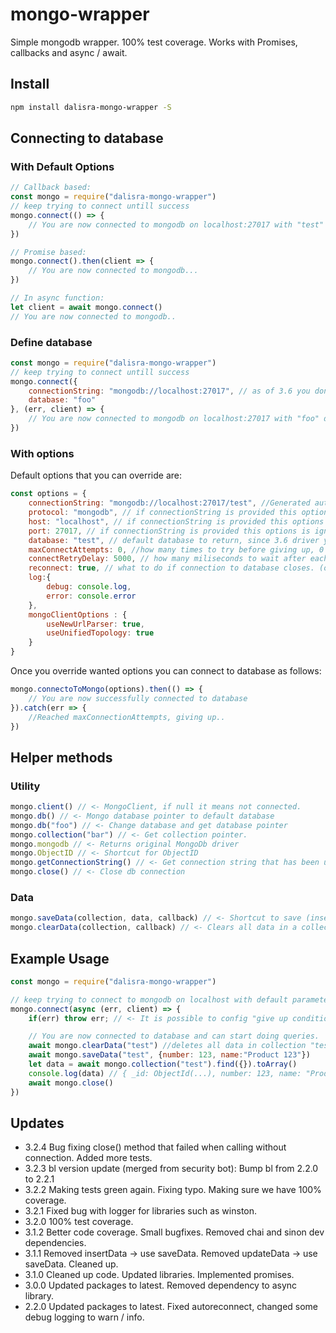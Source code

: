 # mongo-wrapper
Simple mongodb wrapper.
100% test coverage.
Works with Promises, callbacks and async / await.

## Install

```bash
npm install dalisra-mongo-wrapper -S
```

## Connecting to database

### With Default Options

```javascript
// Callback based:
const mongo = require("dalisra-mongo-wrapper")
// keep trying to connect untill success
mongo.connect(() => {
    // You are now connected to mongodb on localhost:27017 with "test" database as default
})

// Promise based:
mongo.connect().then(client => {
    // You are now connected to mongodb...
})

// In async function:
let client = await mongo.connect()
// You are now connected to mongodb..
```

### Define database

```javascript
const mongo = require("dalisra-mongo-wrapper")
// keep trying to connect untill success
mongo.connect({
    connectionString: "mongodb://localhost:27017", // as of 3.6 you dont need to provide database in connection string
    database: "foo"
}, (err, client) => {
    // You are now connected to mongodb on localhost:27017 with "foo" database as default
})
```

### With options

Default options that you can override are:
```javascript
const options = {
    connectionString: "mongodb://localhost:27017/test", //Generated automatically if not specified.
    protocol: "mongodb", // if connectionString is provided this options is ignored
    host: "localhost", // if connectionString is provided this options is ignored
    port: 27017, // if connectionString is provided this options is ignored
    database: "test", // default database to return, since 3.6 driver you can change database
    maxConnectAttempts: 0, //how many times to try before giving up, 0 = never giveup.
    connectRetryDelay: 5000, // how many miliseconds to wait after each failed attempt to connect
    reconnect: true, // what to do if connection to database closes. (on "disconnect" event)
    log:{
        debug: console.log,
        error: console.error
    },
    mongoClientOptions : {
        useNewUrlParser: true,
        useUnifiedTopology: true
    }
}
```
Once you override wanted options you can connect to database as follows:

```javascript
mongo.connectoToMongo(options).then(() => {
    // You are now successfully connected to database
}).catch(err => {
    //Reached maxConnectionAttempts, giving up..
})
```

## Helper methods

### Utility
```javascript
mongo.client() // <- MongoClient, if null it means not connected.
mongo.db() // <- Mongo database pointer to default database
mongo.db("foo") // <- Change database and get database pointer
mongo.collection("bar") // <- Get collection pointer.
mongo.mongodb // <- Returns original MongoDb driver
mongo.ObjectID // <- Shortcut for ObjectID
mongo.getConnectionString() // <- Get connection string that has been used
mongo.close() // <- Close db connection
```

### Data
```javascript
mongo.saveData(collection, data, callback) // <- Shortcut to save (insert or update) data to database (uses bulkWrite for arrays of data)
mongo.clearData(collection, callback) // <- Clears all data in a collection
```

## Example Usage
```javascript
const mongo = require("dalisra-mongo-wrapper")

// keep trying to connect to mongodb on localhost with default parameters untill success
mongo.connect(async (err, client) => {
    if(err) throw err; // <- It is possible to config "give up conditions".

    // You are now connected to database and can start doing queries.
    await mongo.clearData("test") //deletes all data in collection "test".
    await mongo.saveData("test", {number: 123, name:"Product 123"})
    let data = await mongo.collection("test").find({}).toArray()
    console.log(data) // { _id: ObjectId(...), number: 123, name: "Product 123"}
    await mongo.close()
})
```

## Updates
* 3.2.4
    Bug fixing close() method that failed when calling without connection. Added more tests.
* 3.2.3
    bl version update (merged from security bot): Bump bl from 2.2.0 to 2.2.1
* 3.2.2
    Making tests green again. Fixing typo. Making sure we have 100% coverage.
* 3.2.1
    Fixed bug with logger for libraries such as winston.
* 3.2.0
    100% test coverage.
* 3.1.2
    Better code coverage.
    Small bugfixes.
    Removed chai and sinon dev dependencies.
* 3.1.1
    Removed insertData -> use saveData.
    Removed updateData -> use saveData.
    Cleaned up.
* 3.1.0
    Cleaned up code.
    Updated libraries.
    Implemented promises.
* 3.0.0
    Updated packages to latest. Removed dependency to async library.
* 2.2.0
    Updated packages to latest.
    Fixed autoreconnect, changed some debug logging to warn / info.

